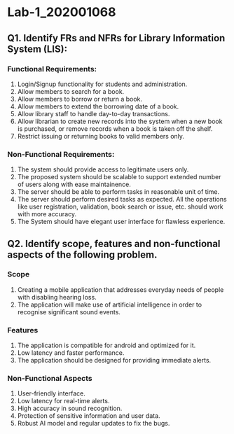 # Lab-1_202001068

## Q1. Identify FRs and NFRs for Library Information System (LIS):

### Functional Requirements:

1. Login/Signup functionality for students and administration.
2. Allow members to search for a book.
3. Allow members to borrow or return a book.
4. Allow members to extend the borrowing date of a book.
5. Allow library staff to handle day-to-day transactions.
6. Allow librarian to create new records into the system when a new book is purchased, or remove records when a book is taken off the shelf.
7. Restrict issuing or returning books to valid members only.

### Non-Functional Requirements:

1. The system should provide access to legitimate users only.
2. The proposed system should be scalable to support extended number of users along with ease maintainence.
3. The server should be able to perform tasks in reasonable unit of time.
4. The server should perform desired tasks as expected. All the operations like user registration, validation, book search or issue, etc. should work with more accuracy.
5. The System should have elegant user interface for flawless experience.

## Q2. Identify scope, features and non-functional aspects of the following problem.

### Scope
1. Creating a mobile application that addresses everyday needs of people with disabling hearing loss.
2. The application will make use of artificial intelligence in order to recognise significant sound events.

### Features
1. The application is compatible for android and optimized for it.
2. Low latency and faster performance.
3. The application should be designed for providing immediate alerts.

### Non-Functional Aspects
1. User-friendly interface.
2. Low latency for real-time alerts.
3. High accuracy in sound recognition.
4. Protection of sensitive information and user data.
5. Robust AI model and regular updates to fix the bugs.
